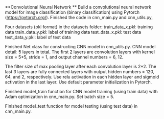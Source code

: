 **Convolutional Neural Network **
Build a convolutional neural network model for image
classification (binary classification) using Pytorch (https://pytorch.org/). 
Finished the code in cnn_main.py and cnn_utils.py,

Four datasets (pkl format) in the datasets folder:
train_data_x.pkl: training data
train_data_y.pkl: label of training data
test_data_x.pkl: test data
test_data_y.pkl: label of test data

Finished Net class for constructing CNN model in cnn_utils.py.
CNN model detail: 5 layers in total. The first 2 layers are convolution layers with
kernel size = 5*5, stride = 1, and output channel numbers = 6, 12. 

The filter size of
max pooling layer after each convolution layer is 2*2. The last 3 layers are fully
connected layers with output hidden numbers = 120, 64, and 2, respectively. Use
relu activation in each hidden layer and sigmoid activation in the last layer. Use
default parameter initialization in Pytorch.

Finished model_train function for CNN model training (using train data)
with Adam optimization in cnn_main.py. Set batch size = 5.

Finished model_test function for model testing (using test data) in cnn_main.py.
